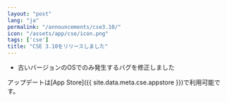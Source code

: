 ```yaml
---
layout: "post"
lang: "ja"
permalink: "/announcements/cse3.10/"
icon: "/assets/app/cse/icon.png"
tags: ['cse']
title: "CSE 3.10をリリースしました"
---
```


- 古いバージョンのOSでのみ発生するバグを修正しました

アップデートは[App Store]({{ site.data.meta.cse.appstore }})で利用可能です。
